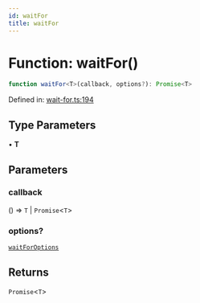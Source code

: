 ```yaml
---
id: waitFor
title: waitFor
---
```


<!-- DO NOT EDIT: this page is autogenerated from the type comments -->

# Function: waitFor()

```ts
function waitFor<T>(callback, options?): Promise<T>
```

Defined in: [wait-for.ts:194](https://github.com/crutchcorn/cli-testing-library/blob/main/packages/cli-testing-library/src/wait-for.ts#L194)

## Type Parameters

• **T**

## Parameters

### callback

() => `T` \| `Promise`\<`T`\>

### options?

[`waitForOptions`](../interfaces/waitforoptions.md)

## Returns

`Promise`\<`T`\>
